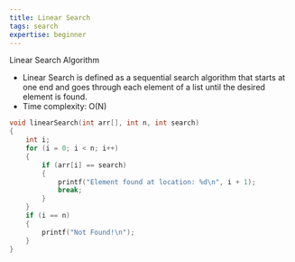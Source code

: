 ```yaml
---
title: Linear Search
tags: search
expertise: beginner
---
```


Linear Search Algorithm

- Linear Search is defined as a sequential search algorithm that starts at one end and goes through each element of a list until the desired element is found.
- Time complexity: O(N)

```cpp
void linearSearch(int arr[], int n, int search)
{
    int i;
    for (i = 0; i < n; i++)
    {
        if (arr[i] == search)
        {
            printf("Element found at location: %d\n", i + 1);
            break;
        }
    }
    if (i == n)
    {
        printf("Not Found!\n");
    }
}
